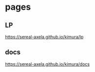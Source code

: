 # pages

## LP
https://sereal-axela.github.io/kimura/lp

## docs
https://sereal-axela.github.io/kimura/docs
